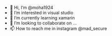 - 👋 Hi, I’m @moha1924
- 👀 I’m interested in visual studio 
- 🌱 I’m currently learning xamarin
- 💞️ I’m looking to collaborate on ...
- 📫 How to reach me in instagram @mad_secure

<!---
moha1924/moha1924 is a ✨ special ✨ repository because its `README.md` (this file) appears on your GitHub profile.
You can click the Preview link to take a look at your changes.
--->
